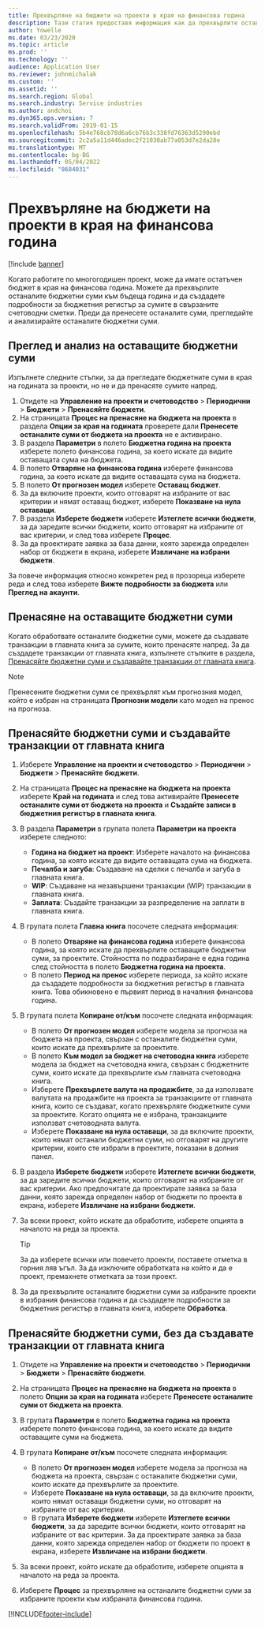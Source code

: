 ```yaml
---
title: Прехвърляне на бюджети на проекти в края на финансова година
description: Тази статия предоставя информация как да прехвърлите оставащите бюджетни суми към бъдещи години и да създадете подробности за бюджетния регистър.
author: Yowelle
ms.date: 03/23/2020
ms.topic: article
ms.prod: ''
ms.technology: ''
audience: Application User
ms.reviewer: johnmichalak
ms.custom: ''
ms.assetid: ''
ms.search.region: Global
ms.search.industry: Service industries
ms.author: andchoi
ms.dyn365.ops.version: 7
ms.search.validFrom: 2019-01-15
ms.openlocfilehash: 5b4e768cb78d6a6cb76b3c338fd76363d5290ebd
ms.sourcegitcommit: 2c2a5a11d446adec2f21030ab77a053d7e2da28e
ms.translationtype: MT
ms.contentlocale: bg-BG
ms.lasthandoff: 05/04/2022
ms.locfileid: "8684031"
---
```

# <a name="transfer-project-budgets-at-fiscal-year-end"></a>Прехвърляне на бюджети на проекти в края на финансова година

[!include [banner](../includes/banner.md)]

Когато работите по многогодишен проект, може да имате остатъчен бюджет в края на финансова година. Можете да прехвърлите останалите бюджетни суми към бъдеща година и да създадете подробности за бюджетния регистър за сумите в свързаните счетоводни сметки. Преди да пренесете останалите суми, прегледайте и анализирайте останалите бюджетни суми.

## <a name="review-and-analyze-remaining-budget-amounts"></a>Преглед и анализ на оставащите бюджетни суми

Изпълнете следните стъпки, за да прегледате бюджетните суми в края на годината за проекти, но не и да пренасяте сумите напред.

1. Отидете на **Управление на проекти и счетоводство** > **Периодични** > **Бюджети** > **Пренасяйте бюджети**. 
2. На страницата **Процес на пренасяне на бюджета на проекта** в раздела **Опции за края на годината** проверете дали **Пренесете останалите суми от бюджета на проекта** не е активирано.
3. В раздела **Параметри** в полето **Бюджетна година на проекта** изберете полето финансова година, за което искате да видите оставащата сума на бюджета. 
4. В полето **Отваряне на финансова година** изберете финансова година, за което искате да видите оставащата сума на бюджета. 
5. В полето **От прогнозен модел** изберете **Оставащ бюджет**. 
6. За да включите проекти, които отговарят на избраните от вас критерии и нямат оставащ бюджет, изберете **Показване на нула оставащи**.  
7. В раздела **Изберете бюджети** изберете **Изтеглете всички бюджети**, за да заредите всички бюджети, които отговарят на избраните от вас критерии, и след това изберете **Процес**. 
8. За да проектирате заявка за база данни, която зарежда определен набор от бюджети в екрана, изберете **Извличане на избрани бюджети**.

За повече информация относно конкретен ред в прозореца изберете реда и след това изберете **Вижте подробности за бюджета** или **Преглед на акаунти**.

## <a name="carry-forward-remaining-budget-amounts"></a>Пренасяне на оставащите бюджетни суми 

Когато обработвате останалите бюджетни суми, можете да създавате транзакции в главната книга за сумите, които пренасяте напред. За да създадете транзакции от главната книга, изпълнете стъпките в раздела, [Пренасяйте бюджетни суми и създавайте транзакции от главната книга](#carry-forward). 

> [!NOTE]
> Пренесените бюджетни суми се прехвърлят към прогнозния модел, който е избран на страницата **Прогнозни модели** като модел на пренос на прогноза.  

## <a name="carry-forward-budget-amounts-and-create-general-ledger-transactions"></a><a name="carry-forward"></a>Пренасяйте бюджетни суми и създавайте транзакции от главната книга

1.  Изберете **Управление на проекти и счетоводство** > **Периодични** > **Бюджети** > **Пренасяйте бюджети**. 
2. На страницата **Процес на пренасяне на бюджета на проекта** изберете **Край на годината** и след това активирайте **Пренесете останалите суми от бюджета на проекта** и **Създайте записи в бюджетния регистър в главната книга**. 
3. В раздела **Параметри** в групата полета **Параметри на проекта** изберете следното:

   - **Година на бюджет на проект**: Изберете началото на финансова година, за която искате да видите оставащата сума на бюджета. 
   - **Печалба и загуба**: Създаване на сделки с печалба и загуба в главната книга. 
   -  **WIP**: Създаване на незавършени транзакции (WIP) транзакции в главната книга.
   -  **Заплата**: Създайте транзакции за разпределение на заплати в главната книга. 

5. В групата полета **Главна книга** посочете следната информация: 

   - В полето **Отваряне на финансова година** изберете финансова година, за която искате да прехвърлите оставащите бюджетни суми, за проектите. Стойността по подразбиране е една година след стойността в полето **Бюджетна година на проекта**.
   -  В полето **Период на пренос** изберете периода, за който искате да създадете подробности за бюджетния регистър в главната книга. Това обикновено е първият период в началния финансова година.

6. В групата полета **Копиране от/към** посочете следната информация:

   - В полето **От прогнозен модел** изберете модела за прогноза на бюджета на проекта, свързан с останалите бюджетни суми, които искате да прехвърлите за проектите. 
   - В полето **Към модел за бюджет на счетоводна книга** изберете модела за бюджет на счетоводна книга, свързан с бюджетните суми, които искате да прехвърлите към главната счетоводна книга. 
   -  Изберете **Прехвърлете валута на продажбите**, за да използвате валутата на продажбите на проекта за транзакциите от главната книга, които се създават, когато прехвърляте бюджетните суми за проектите. Когато опцията не е избрана, транзакциите използват счетоводната валута. 
   -  Изберете **Показване на нула оставащи**, за да включите проекти, които нямат останали бюджетни суми, но отговарят на другите критерии, които сте избрали в проектите, показани в долния панел.

7. В раздела **Изберете бюджети** изберете **Изтеглете всички бюджети**, за да заредите всички бюджети, които отговарят на избраните от вас критерии. Ако предпочитате да проектирате заявка за база данни, която зарежда определен набор от бюджети по проекта в екрана, изберете **Извличане на избрани бюджети**.
8. За всеки проект, който искате да обработите, изберете опцията в началото на реда за проекта.

    > [!TIP]
    > За да изберете всички или повечето проекти, поставете отметка в горния ляв ъгъл. За да изключите обработката на който и да е проект, премахнете отметката за този проект.

9. За да прехвърлите останалите бюджетни суми за избраните проекти в избрания финансова година и да създадете подробности за бюджетния регистър в главната книга, изберете **Обработка**.

## <a name="carry-forward-budget-amounts-without-creating-general-ledger-transactions"></a>Пренасяйте бюджетни суми, без да създавате транзакции от главната книга

1. Отидете на **Управление на проекти и счетоводство** > **Периодични** > **Бюджети** > **Пренасяйте бюджети**.
2. На страницата **Процес на пренасяне на бюджета на проекта** в полето **Опции за края на годината** изберете **Пренесете останалите суми от бюджета на проекта**.
3. В групата **Параметри** в полето **Бюджетна година на проекта** изберете полето финансова година, за което искате да видите оставащите суми на бюджета.
4. В групата **Копиране от/към** посочете следната информация:

   - В полето **От прогнозен модел** изберете модела за прогноза на бюджета на проекта, свързан с останалите бюджетни суми, които искате да прехвърлите за проектите. 
   - Изберете **Показване на нула оставащи**, за да включите проекти, които нямат оставащи бюджетни суми, но отговарят на избраните от вас критерии.
   - В групата **Изберете бюджети** изберете **Изтеглете всички бюджети**, за да заредите всички бюджети, които отговарят на избраните от вас критерии. За да проектирате заявка за база данни, която зарежда определен набор от бюджети по проект в екрана, изберете **Извличане на избрани бюджети**.

5. За всеки проект, който искате да обработите, изберете опцията в началото на реда за проекта. 
6. Изберете **Процес** за прехвърляне на останалите бюджетни суми за избраните проекти към избраната финансова година.



[!INCLUDE[footer-include](../includes/footer-banner.md)]
